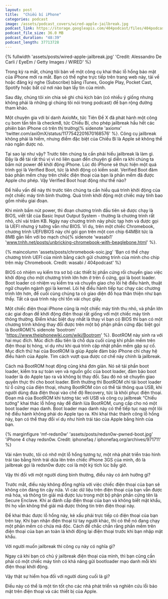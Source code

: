 ```yaml
---
layout: post
title:  "Chiếu bí iPhone"
categories: podcast
image: /assets/podcast_covers/wired-apple-jailbreak.jpg
podcast_link: https://storage.googleapis.com/404podcast/files/404podcast_checkm8_jailbreak.mp3
podcast_file_size: 36.0 MB
podcast_duration: "48:39"
podcast_length: 37713728
---
```


{% fullwidth 'assets/posts/wired-apple-jailbreak.jpg' 'Credit: Alessandro De Carli / EyeEm / Getty Images / WIRED' %}

Trong kỳ ra mắt, chúng tôi bàn về một công cụ khai thác lỗ hổng bảo mật của iPhone mới ra mắt. Bạn có thể nghe trực tiếp trên trang web này, tải về hoặc đăng ký nghe (Subscribe) bằng iTunes, Google Play, Pocket Cast, Spotify hoặc bất cứ nơi nào bạn lấy tin của mình.

Sau đây, chúng tôi xin chia sẻ ghi chú kịch bản (có nhiều ý giống nhưng không phải là những gì chúng tôi nói trong podcast) để bạn rộng đường tham khảo.

<!--more-->


Một chuyên gia với bí danh AxioMx, tức Tiên Đề X đã phát hành một công cụ bom tấn tên là checkm8, tức Chiếu Bí, cho phép jailbreak hầu hết các phiên bản iPhone có trên thị trường{% sidenote 'axiomx' 'twitter.com/axi0mX/status/1177542201670168576' %}. Công cụ jailbreak không phải là hiếm, nhưng điểm đặc biệt của Chiếu Bí là Apple sẽ không thể nào ngăn được nó.

Tại sao lại như vậy? Trước tiên chúng ta cần phải hiểu jailbreak là làm gì. Đây là đề tài rất thú vị vì nó liên quan đến chuyện gì diễn ra khi chúng ta bấm nút power để khởi động iPhone. Lúc đó iPhone sẽ thực hiện một quá trình gọi là Verified Boot, tức là khởi động có kiểm soát. Verified Boot đảm bảo phần mềm chạy trên chiếc điện thoại của bạn là phần mềm đã được Apple cho phép. Vậy Verified Boot hoạt động như thế nào?

Để hiểu vấn đề này thì trước tiên chúng ta cần hiểu quá trình khởi động của một chiếc máy tính bình thường. Quá trình khởi động một chiếc máy tính bao gồm nhiều giai đoạn.

Khi mình bấm nút power, thì đoạn chương trình đầu tiên sẽ được chạy là BIOS, viết tắt của Basic Input Output System - thường là chương trình rất nhỏ, chỉ vài trăm KB. Ngày nay chương trình này phức tạp hơn và được gọi là UEFI nhưng ý tưởng vẫn như BIOS. Ví dụ, trên một chiếc Chromebook, chương trình UEFI/BIOS này chỉ gói gọn trên một con chip 64MBit tức là 8MB gắn liền với bo mạch chủ{% sidenote 'wasabi1' 'www.tnhh.net/posts/unbricking-chromebook-with-beaglebone.html' %}.

{% maincolumn 'assets/posts/chromebook-soic.jpg' 'Bạn có thể chạy chương trình UEFI của mình bằng cách gửi chương trình của mình cho chip trên máy Chromebook. Credit: wasabi / 404podcast' %}

BIOS có nhiệm vụ kiểm tra sơ bộ các thiết bị phần cứng rồi chuyển giao việc khởi động cho một chương trình lớn hơn ở trên ổ cứng, gọi là boot loader. Boot loader có nhiệm vụ kiểm tra và chuyển giao cho lõi hệ điều hành, thuật ngữ chuyên ngành gọi là kernel. Lõi hệ điều hành tiếp tục chạy các chương trình lớn hơn, để cuối cùng chúng ta có giao diện đồ họa thân thiện như bạn thấy. Tất cả quá trình này chỉ tốn vài chục giây.

Một chiếc điện thoại iPhone cũng là một chiếc máy tính thu nhỏ, và phần lớn các giai đoạn để khởi động điện thoại rất giống với một chiếc máy tính thông thường. Điểm khác biệt duy nhất là thay vì bạn có BIOS thì bạn có một chương trình không thay đổi được trên một bộ phận phần cứng đặc biệt gọi là BootROM{% sidenote 'bootrom' 'https://www.theiphonewiki.com/wiki/Bootrom' %}. BootROM này sinh ra với hai mục đích. Múc đích đầu tiên là chỗ dựa cuối cùng khi phần mềm trên điện thoại bị hỏng, ví dụ như khi quá trình cập nhật phần mềm gặp sự cố. Mục đích thứ hai của BootROM là giúp Apple đảm bảo iPhone chỉ chạy hệ điều hành của Apple. Tìm cách vượt qua được cơ chế này chính là jailbreak.

Cách mà BootROM hoạt động cũng khá đơn giản. Nó sẽ tải phần boot loader, kiểm tra sự toàn vẹn và nguồn gốc của boot loader, đảm bảo boot loader là do Apple tạo ra và không bị thay đổi. Sau đó nó sẽ chuyển giao quyền thực thi cho boot loader. Bình thường thì BootROM chỉ tải boot loader từ ổ cứng của điện thoại, nhưng BootROM còn có thể tải thông qua USB, khi người dùng đưa điện thoại vào chế độ Recovery, tức là khôi phục điện thoại. Đoạn mã của BootROM khi tương tác với USB và công cụ jailbreak “Chiếu tướng" khai thác lỗ hổng này để đánh lừa BootROM, cung cấp cho nó một boot loader mạo danh. Boot loader mạo danh này có thể tiếp tục nạp một lõi hệ điều hành không phải do Apple tạo ra. Khi khai thác thành công lỗ hổng này, bạn có thể thay đổi ví dụ như hình trái táo của Apple bằng hình của bạn.

{% marginfigure 'mf-redsn0w' 'assets/posts/redsn0w-pwned-boot.jpg' 'iPhone 4 chạy redsn0w. Credit: iphonefaq / iphonefaq.org/archives/971711' %}

Vài năm trước, tôi có nhớ một lỗ hổng tương tự, một nhà phát triển tráo hình trái táo bằng hình trái dứa lên trên chiếc iPhone 3GS của mình, đó là jailbreak gọi là redsn0w được coi là một kỳ tích lúc bấy giờ.

Vậy thì đối với một người dùng bình thường, điều này có ảnh hưởng gì? 

Trước mắt, điều này không đồng nghĩa với việc chiếc điện thoại của bạn sẽ không còn đáng tin cậy nữa. Vì các dữ liệu trên điện thoại của bạn vẫn được mã hóa, và thông tin giải mã được lưu trong một bộ phận phần cứng tên là Secure Enclave. Khi ai đánh cắp điện thoại của bạn và không biết mật khẩu, thì họ vẫn không thể giải mã được thông tin trên điện thoại này.

Để khai thác được lỗ hổng này, kẻ xấu phải trực tiếp có điện thoại của bạn trên tay. Khi bạn nhận điện thoại từ tay người khác, thì có thể nó đang chạy một phần mềm có chứa mã độc. Cách để chắc chắn rằng phần mềm trên điện thoại của bạn an toàn là khởi động lại điện thoại trước khi bạn nhập mật khẩu.

Với người muốn jailbreak thì công cụ này có nghĩa gì?

Ngay cả khi bạn có chủ ý jailbreak điện thoại của mình, thì bạn cũng cần phải có một chiếc máy tính có khả năng gửi bootloader mạo danh mỗi khi điện thoại khởi động.

Vậy thật sự hiểm họa đối với người dùng cuối là gì?

Điều này có thể là một tin tốt cho các nhà phát triển và nghiên cứu lỗi bảo mật trên điện thoại và các thiết bị của Apple.


